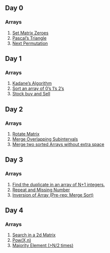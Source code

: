 
## Day 0
### Arrays
1. [Set Matrix Zeroes](https://leetcode.com/problems/set-matrix-zeroes/)
2. [Pascal’s Triangle](https://takeuforward.org/data-structure/program-to-generate-pascals-triangle/)
3. [Next Permutation](https://leetcode.com/problems/next-permutation/)

## Day 1
### Arrays
1. [Kadane’s Algorithm](https://leetcode.com/problems/maximum-subarray/)
2. [Sort an array of 0’s 1’s 2’s](https://leetcode.com/problems/sort-colors/)
3. [Stock buy and Sell](https://leetcode.com/problems/best-time-to-buy-and-sell-stock/)

## Day 2
### Arrays
1. [Rotate Matrix](https://leetcode.com/problems/rotate-image/)
2. [Merge Overlapping Subintervals](https://leetcode.com/problems/merge-intervals/)
3. [Merge two sorted Arrays without extra space](https://leetcode.com/problems/merge-sorted-array/)

## Day 3
### Arrays
1. [Find the duplicate in an array of N+1 integers.]()
2. [Repeat and Missing Number]()
3. [Inversion of Array (Pre-req: Merge Sort)]()

## Day 4
### Arrays
1. [Search in a 2d Matrix]()
2. [Pow(X,n)]()
3. [Majority Element (>N/2 times)]()
